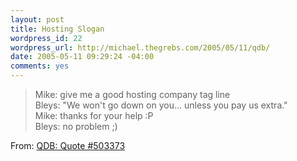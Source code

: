 ```yaml
--- 
layout: post
title: Hosting Slogan
wordpress_id: 22
wordpress_url: http://michael.thegrebs.com/2005/05/11/qdb/
date: 2005-05-11 09:29:24 -04:00
comments: yes
---
```

<blockquote>Mike: give me a good hosting company tag line<br />
Bleys: "We won't go down on you... unless you pay us extra."<br />
Mike: thanks for your help :P<br />
Bleys: no problem ;)</blockquote>

From: <a href="http://bash.org/?503373">QDB: Quote #503373</a>
